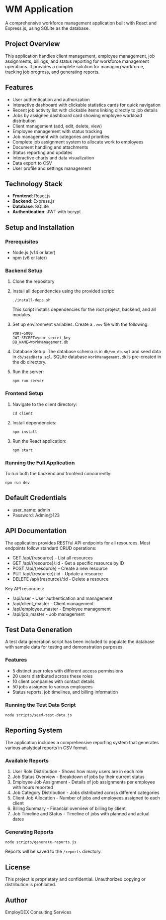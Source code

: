 # WM Application

A comprehensive workforce management application built with React and Express.js, using SQLite as the database.

## Project Overview

This application handles client management, employee management, job assignments, billings, and status reporting for workforce management operations. It provides a complete solution for managing workforce, tracking job progress, and generating reports.

## Features

- User authentication and authorization
- Interactive dashboard with clickable statistics cards for quick navigation
- Recent job activity list with clickable items linking directly to job details
- Jobs by assignee dashboard card showing employee workload distribution
- Client management (add, edit, delete, view)
- Employee management with status tracking
- Job management with categories and priorities
- Complete job assignment system to allocate work to employees
- Document handling and attachments
- Status reporting and updates
- Interactive charts and data visualization
- Data export to CSV
- User profile and settings management

## Technology Stack

- **Frontend**: React.js
- **Backend**: Express.js
- **Database**: SQLite
- **Authentication**: JWT with bcrypt

## Setup and Installation

### Prerequisites
- Node.js (v14 or later)
- npm (v6 or later)

### Backend Setup
1. Clone the repository
2. Install all dependencies using the provided script:
   ```
   ./install-deps.sh
   ```
   This script installs dependencies for the root project, backend, and all modules.

3. Set up environment variables:
   Create a `.env` file with the following:
   ```
   PORT=5000
   JWT_SECRET=your_secret_key
   DB_NAME=WorkManagement.db
   ```

4. Database Setup:
   The database schema is in `db/wm_db.sql` and seed data in `db/seedData.sql`.
   SQLite database `WorkManagement.db` is pre-created in the db directory.
   
5. Run the server:
   ```
   npm run server
   ```
   
### Frontend Setup
1. Navigate to the client directory:
   ```
   cd client
   ```
2. Install dependencies:
   ```
   npm install
   ```
3. Run the React application:
   ```
   npm start
   ```

### Running the Full Application
To run both the backend and frontend concurrently:
```
npm run dev
```

## Default Credentials
- user_name: admin
- Password: Admin@123

## API Documentation

The application provides RESTful API endpoints for all resources. Most endpoints follow standard CRUD operations:

- GET /api/{resource} - List all resources
- GET /api/{resource}/:id - Get a specific resource by ID
- POST /api/{resource} - Create a new resource
- PUT /api/{resource}/:id - Update a resource
- DELETE /api/{resource}/:id - Delete a resource

Key API resources:
- /api/user - User authentication and management
- /api/client_master - Client management
- /api/employee_master - Employee management
- /api/job_master - Job management

## Test Data Generation

A test data generation script has been included to populate the database with sample data for testing and demonstration purposes.

### Features
- 5 distinct user roles with different access permissions
- 20 users distributed across these roles
- 10 client companies with contact details
- 50 jobs assigned to various employees
- Status reports, job timelines, and billing information

### Running the Test Data Script
```
node scripts/seed-test-data.js
```

## Reporting System

The application includes a comprehensive reporting system that generates various analytical reports in CSV format.

### Available Reports
1. User Role Distribution - Shows how many users are in each role
2. Job Status Overview - Breakdown of jobs by their current status
3. Employee Job Assignment - Details of job assignments per employee with hours reported
4. Job Category Distribution - Jobs distributed across different categories
5. Client Job Allocation - Number of jobs and employees assigned to each client
6. Billing Summary - Financial overview of billing by client
7. Job Timeline and Status - Timeline of jobs with planned and actual dates

### Generating Reports
```
node scripts/generate-reports.js
```
Reports will be saved to the `/reports` directory.

## License

This project is proprietary and confidential. Unauthorized copying or distribution is prohibited.

## Author

EmployDEX Consulting Services

